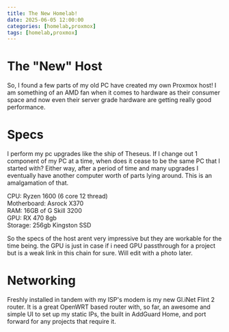 ```yaml
---
title: The New Homelab!
date: 2025-06-05 12:00:00 
categories: [homelab,proxmox]
tags: [homelab,proxmox]
---
```


# The "New" Host
So, I found a few parts of my old PC have created my own Proxmox host! I am something of an AMD fan when it comes to hardware as their consumer space and now even their server grade hardware are getting really good performance. 

# Specs
I perform my pc upgrades like the ship of Theseus. If I change out 1 component of my PC at a time, when does it cease to be the same PC that I started with? Either way, after a period of time and many upgrades I eventually have another computer worth of parts lying around. This is an amalgamation of that.  
  
CPU: Ryzen 1600 (6 core 12 thread)  
Motherboard: Asrock X370  
RAM: 16GB of G Skill 3200   
GPU: RX 470 8gb  
Storage: 256gb Kingston SSD   
  
So the specs of the host arent very impressive but they are workable for the time being. the GPU is just in case if i need GPU passthrough for a project but is a weak link in this chain for sure. Will edit with a photo later. 

# Networking
Freshly installed in tandem with my ISP's modem is my new Gl.iNet Flint 2 router. It is a great OpenWRT based router with, so far, an awesome and simple UI to set up my static IPs, the built in AddGuard Home, and port forward for any projects that require it.  
